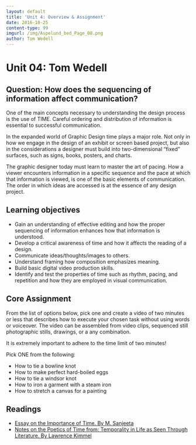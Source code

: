 ```yaml
---
layout: default
title: 'Unit 4: Overview & Assignment'
date: 2016-10-25
content-type: 99
imgurl: /img/Aspelund_bed_Page_08.png
author: Tom Wedell
---
```


# Unit 04: Tom Wedell

## Question: How does the sequencing of information affect communication?

One of the main concepts necessary to understanding the design process is the use of TIME. Careful ordering and distribution of information is essential to successful communication.

In the expanded world of Graphic Design time plays a major role. Not only in how we engage in the design of an exhibit or screen based project, but also in the considerations a designer must build into two-dimensional “fixed” surfaces, such as signs, books, posters, and charts.

The graphic designer today must learn to master the art of pacing. How a viewer encounters information in a specific sequence and the pace at which that information
is viewed, is one of the basic elements of communication. The order in which ideas
are accessed is at the essence of any design project.

## Learning objectives

* Gain an understanding of effective editing and how the proper sequencing of information enhances how that information is understood.
* Develop a critical awareness of time and how it affects the reading of a design.
* Communicate ideas/thoughts/images to others.
* Understand framing how composition emphasizes meaning.
* Build basic digital video production skills.
* Identify and test the properties of time such as rhythm, pacing, and repetition and how they are employed in visual communication.



## Core Assignment

From the list of options below, pick one and create a video of two minutes or less that describes how to execute your chosen task without using words or voiceover.
The video can be assembled from video clips, sequenced still photographic stills,
drawings, or a any combination.

It is extremely important to adhere to the time limit of two minutes!

Pick ONE from the following:

* How to tie a bowline knot
* How to make perfect hard-boiled eggs
* How to tie a windsor knot
* How to iron a garment with a steam iron
* How to stretch a canvas for a painting


## Readings

* [Essay on the Importance of Time. By M. Sanjeeta](https://drive.google.com/open?id=0BzGo6I72eF2HZ2JveUZyUmprbEk)
* [Notes on the Poetics of Time from: Temporality in Life as Seen Through Literature. By Lawrence Kimmel](https://drive.google.com/open?id=0BzGo6I72eF2HZWlOQmJGWlNMRms)
